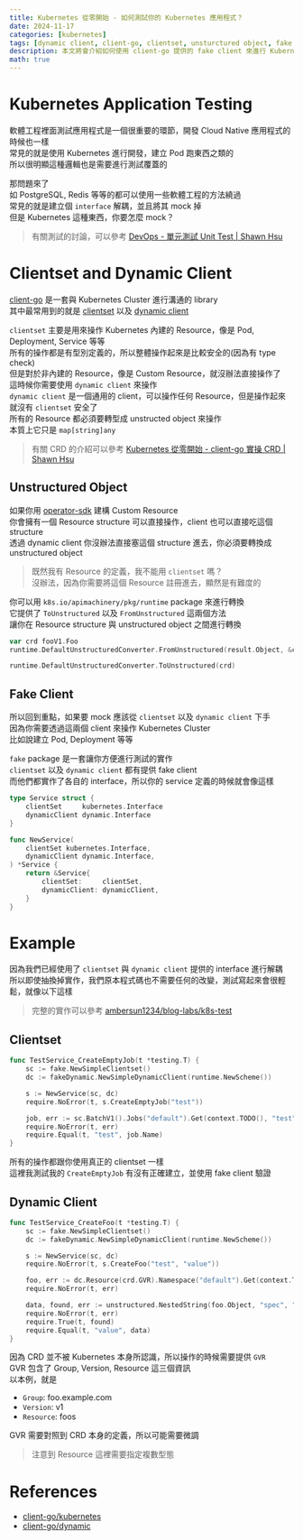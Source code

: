 ```yaml
---
title: Kubernetes 從零開始 - 如何測試你的 Kubernetes 應用程式？
date: 2024-11-17
categories: [kubernetes]
tags: [dynamic client, client-go, clientset, unsturctured object, fake client, GVR]
description: 本文將會介紹如何使用 client-go 提供的 fake client 來進行 Kubernetes 應用程式的測試
math: true
---
```


# Kubernetes Application Testing
軟體工程裡面測試應用程式是一個很重要的環節，開發 Cloud Native 應用程式的時候也一樣\
常見的就是使用 Kubernetes 進行開發，建立 Pod 跑東西之類的\
所以很明顯這種邏輯也是需要進行測試覆蓋的

那問題來了\
如 PostgreSQL, Redis 等等的都可以使用一些軟體工程的方法繞過\
常見的就是建立個 `interface` 解耦，並且將其 mock 掉\
但是 Kubernetes 這種東西，你要怎麼 mock？

> 有關測試的討論，可以參考 [DevOps - 單元測試 Unit Test \| Shawn Hsu](../../devops/devops-unit-test)

# Clientset and Dynamic Client
[client-go](https://github.com/kubernetes/client-go) 是一套與 Kubernetes Cluster 進行溝通的 library\
其中最常用到的就是 [clientset](https://pkg.go.dev/k8s.io/client-go/kubernetes) 以及 [dynamic client](https://pkg.go.dev/k8s.io/client-go/dynamic)

`clientset` 主要是用來操作 Kubernetes 內建的 Resource，像是 Pod, Deployment, Service 等等\
所有的操作都是有型別定義的，所以整體操作起來是比較安全的(因為有 type check)\
但是對於非內建的 Resource，像是 Custom Resource，就沒辦法直接操作了\
這時候你需要使用 `dynamic client` 來操作\
`dynamic client` 是一個通用的 client，可以操作任何 Resource，但是操作起來就沒有 `clientset` 安全了\
所有的 Resource 都必須要轉型成 unstructed object 來操作\
本質上它只是 `map[string]any`

> 有關 CRD 的介紹可以參考 [Kubernetes 從零開始 - client-go 實操 CRD \| Shawn Hsu](../../kubernetes/kubernetes-crd)

## Unstructured Object
如果你用 [operator-sdk](https://sdk.operatorframework.io/docs/building-operators/golang/tutorial/) 建構 Custom Resource\
你會擁有一個 Resource structure 可以直接操作，client 也可以直接吃這個 structure\
透過 dynamic client 你沒辦法直接塞這個 structure 進去，你必須要轉換成 unstructured object

> 既然我有 Resource 的定義，我不能用 `clientset` 嗎？\
> 沒辦法，因為你需要將這個 Resource 註冊進去，顯然是有難度的

你可以用 `k8s.io/apimachinery/pkg/runtime` package 來進行轉換\
它提供了 `ToUnstructured` 以及 `FromUnstructured` 這兩個方法\
讓你在 Resource structure 與 unstructured object 之間進行轉換

```go
var crd fooV1.Foo
runtime.DefaultUnstructuredConverter.FromUnstructured(result.Object, &crd)

runtime.DefaultUnstructuredConverter.ToUnstructured(crd)
```

## Fake Client
所以回到重點，如果要 mock 應該從 `clientset` 以及 `dynamic client` 下手\
因為你需要透過這兩個 client 來操作 Kubernetes Cluster\
比如說建立 Pod, Deployment 等等

`fake` package 是一套讓你方便進行測試的實作\
`clientset` 以及 `dynamic client` 都有提供 fake client\
而他們都實作了各自的 interface，所以你的 service 定義的時候就會像這樣

```go
type Service struct {
	clientSet     kubernetes.Interface
	dynamicClient dynamic.Interface
}

func NewService(
    clientSet kubernetes.Interface, 
    dynamicClient dynamic.Interface,
) *Service {
	return &Service{
		clientSet:     clientSet,
		dynamicClient: dynamicClient,
	}
}
```

# Example
因為我們已經使用了 `clientset` 與 `dynamic client` 提供的 interface 進行解耦\
所以即使抽換掉實作，我們原本程式碼也不需要任何的改變，測試寫起來會很輕鬆，就像以下這樣

> 完整的實作可以參考 [ambersun1234/blog-labs/k8s-test](https://github.com/ambersun1234/blog-labs/blob/master/k8s-test)

## Clientset
```go
func TestService_CreateEmptyJob(t *testing.T) {
	sc := fake.NewSimpleClientset()
	dc := fakeDynamic.NewSimpleDynamicClient(runtime.NewScheme())

	s := NewService(sc, dc)
	require.NoError(t, s.CreateEmptyJob("test"))

	job, err := sc.BatchV1().Jobs("default").Get(context.TODO(), "test", metaV1.GetOptions{})
	require.NoError(t, err)
	require.Equal(t, "test", job.Name)
}
```

所有的操作都跟你使用真正的 clientset 一樣\
這裡我測試我的 `CreateEmptyJob` 有沒有正確建立，並使用 fake client 驗證

## Dynamic Client
```go
func TestService_CreateFoo(t *testing.T) {
	sc := fake.NewSimpleClientset()
	dc := fakeDynamic.NewSimpleDynamicClient(runtime.NewScheme())

	s := NewService(sc, dc)
	require.NoError(t, s.CreateFoo("test", "value"))

	foo, err := dc.Resource(crd.GVR).Namespace("default").Get(context.TODO(), "test", metaV1.GetOptions{})
	require.NoError(t, err)

	data, found, err := unstructured.NestedString(foo.Object, "spec", "value")
	require.NoError(t, err)
	require.True(t, found)
	require.Equal(t, "value", data)
}
```

因為 CRD 並不被 Kubernetes 本身所認識，所以操作的時候需要提供 `GVR`\
GVR 包含了 Group, Version, Resource 這三個資訊\
以本例，就是
+ `Group`: foo.example.com
+ `Version`: v1
+ `Resource`: foos

GVR 需要對照到 CRD 本身的定義，所以可能需要微調

> 注意到 Resource 這裡需要指定複數型態

# References
+ [client-go/kubernetes](https://pkg.go.dev/k8s.io/client-go@v0.31.2/kubernetes)
+ [client-go/dynamic](https://pkg.go.dev/k8s.io/client-go@v0.31.2/dynamic)
